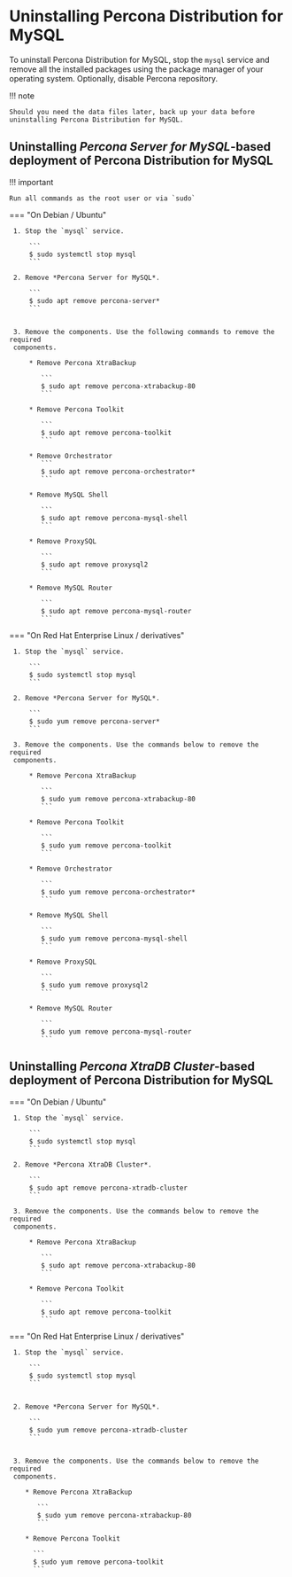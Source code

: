 # Uninstalling Percona Distribution for MySQL

To uninstall Percona Distribution for MySQL, stop the `mysql` service and remove all the installed packages using the package manager of your operating system. Optionally, disable Percona repository.

!!! note

    Should you need the data files later, back up your data before uninstalling Percona Distribution for MySQL.

## Uninstalling *Percona Server for MySQL*-based deployment of Percona Distribution for MySQL

!!! important

    Run all commands as the root user or via `sudo`

=== "On Debian / Ubuntu"


     1. Stop the `mysql` service.

         ```
         $ sudo systemctl stop mysql
         ```

     2. Remove *Percona Server for MySQL*.

         ```
         $ sudo apt remove percona-server*
         ```


     3. Remove the components. Use the following commands to remove the required
     components.

         * Remove Percona XtraBackup
            
            ```
            $ sudo apt remove percona-xtrabackup-80
            ```

         * Remove Percona Toolkit

            ```
            $ sudo apt remove percona-toolkit
            ```

         * Remove Orchestrator
            ```
            $ sudo apt remove percona-orchestrator*
            ```

         * Remove MySQL Shell

            ```
            $ sudo apt remove percona-mysql-shell
            ```

         * Remove ProxySQL

            ```
            $ sudo apt remove proxysql2
            ```

         * Remove MySQL Router

            ```
            $ sudo apt remove percona-mysql-router
            ```

=== "On Red Hat Enterprise Linux / derivatives"

     1. Stop the `mysql` service.

         ```
         $ sudo systemctl stop mysql
         ```

     2. Remove *Percona Server for MySQL*.

         ```
         $ sudo yum remove percona-server*
         ```

     3. Remove the components. Use the commands below to remove the required
     components.

         * Remove Percona XtraBackup
           
            ```
            $ sudo yum remove percona-xtrabackup-80
            ```

         * Remove Percona Toolkit

            ```
            $ sudo yum remove percona-toolkit
            ```

         * Remove Orchestrator

            ```
            $ sudo yum remove percona-orchestrator*
            ```

         * Remove MySQL Shell

            ```
            $ sudo yum remove percona-mysql-shell
            ```

         * Remove ProxySQL

            ```
            $ sudo yum remove proxysql2
            ```

         * Remove MySQL Router

            ```
            $ sudo yum remove percona-mysql-router
            ```

## Uninstalling *Percona XtraDB Cluster*-based deployment of Percona Distribution for MySQL

=== "On Debian / Ubuntu"

     1. Stop the `mysql` service.

         ```
         $ sudo systemctl stop mysql
         ```

     2. Remove *Percona XtraDB Cluster*.

         ```
         $ sudo apt remove percona-xtradb-cluster
         ```

     3. Remove the components. Use the commands below to remove the required
     components.

         * Remove Percona XtraBackup

            ```
            $ sudo apt remove percona-xtrabackup-80
            ```

         * Remove Percona Toolkit

            ```
            $ sudo apt remove percona-toolkit
            ```

=== "On Red Hat Enterprise Linux / derivatives"


     1. Stop the `mysql` service.

         ```
         $ sudo systemctl stop mysql
         ```


     2. Remove *Percona Server for MySQL*.

         ```
         $ sudo yum remove percona-xtradb-cluster
         ```


     3. Remove the components. Use the commands below to remove the required
     components.

        * Remove Percona XtraBackup

           ```
           $ sudo yum remove percona-xtrabackup-80
           ```

        * Remove Percona Toolkit

          ```
          $ sudo yum remove percona-toolkit
          ```

